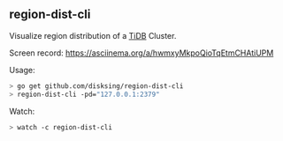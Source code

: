 region-dist-cli
--

Visualize region distribution of a [TiDB](https://github.com/pingcap/tidb) Cluster.

Screen record:
https://asciinema.org/a/hwmxyMkpoQioTqEtmCHAtiUPM

Usage:

```bash
> go get github.com/disksing/region-dist-cli
> region-dist-cli -pd="127.0.0.1:2379"
```

Watch:
```bash
> watch -c region-dist-cli
```
